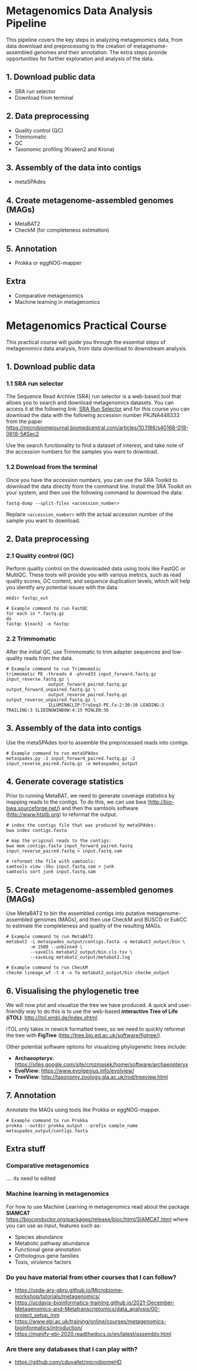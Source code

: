 # Metagenomics Data Analysis Pipeline

This pipeline covers the key steps in analyzing metagenomics data, from data download and preprocessing to the creation of metagenome-assembled genomes and their annotation. The extra steps provide opportunities for further exploration and analysis of the data.

## 1. Download public data
- SRA run selector
- Download from terminal

## 2. Data preprocessing
- Quality control (QC)
- Trimmomatic
- QC
- Taxonomic profiling (Kraken2 and Krona)

## 3. Assembly of the data into contigs
- metaSPAdes

## 4. Create metagenome-assembled genomes (MAGs)
- MetaBAT2
- CheckM (for completeness estimation)

## 5. Annotation
- Prokka or eggNOG-mapper

## Extra
- Comparative metagenomics
- Machine learning in metagenomics


# Metagenomics Practical Course

This practical course will guide you through the essential steps of metagenomics data analysis, from data download to downstream analysis.

## 1. Download public data

### 1.1 SRA run selector
The Sequence Read Archive (SRA) run selector is a web-based tool that allows you to search and download metagenomics datasets. You can access it at the following link:
[SRA Run Selector](https://www.ncbi.nlm.nih.gov/Traces/study/) and for this course you can download the data with the following accession number PRJNA448333 from the paper https://microbiomejournal.biomedcentral.com/articles/10.1186/s40168-019-0618-5#Sec2

Use the search functionality to find a dataset of interest, and take note of the accession numbers for the samples you want to download.

### 1.2 Download from the terminal
Once you have the accession numbers, you can use the SRA Toolkit to download the data directly from the command line. Install the SRA Toolkit on your system, and then use the following command to download the data:

```
fastq-dump --split-files <accession_number>
```

Replace `<accession_number>` with the actual accession number of the sample you want to download.

## 2. Data preprocessing

### 2.1 Quality control (QC)
Perform quality control on the downloaded data using tools like FastQC or MultiQC. These tools will provide you with various metrics, such as read quality scores, GC content, and sequence duplication levels, which will help you identify any potential issues with the data.

```
mkdir fastqc_out

# Example command to run FastQC
for each in *.fastq.gz
do 
fastqc ${each} -o fastqc
```

### 2.2 Trimmomatic
After the initial QC, use Trimmomatic to trim adapter sequences and low-quality reads from the data.

```
# Example command to run Trimmomatic
trimmomatic PE -threads 4 -phred33 input_forward.fastq.gz input_reverse.fastq.gz \
                output_forward_paired.fastq.gz output_forward_unpaired.fastq.gz \
                output_reverse_paired.fastq.gz output_reverse_unpaired.fastq.gz \
                ILLUMINACLIP:TruSeq3-PE.fa:2:30:10 LEADING:3 TRAILING:3 SLIDINGWINDOW:4:15 MINLEN:36
```

## 3. Assembly of the data into contigs
Use the metaSPAdes tool to assemble the preprocessed reads into contigs.

```
# Example command to run metaSPAdes
metaspades.py -1 input_forward_paired.fastq.gz -2 input_reverse_paired.fastq.gz -o metaspades_output
```

## 4. Generate coverage statistics
Prior to running MetaBAT, we need to generate coverage statistics by mapping reads to the contigs. To do this, we can use bwa (http://bio-bwa.sourceforge.net/) and then the samtools software (http://www.htslib.org) to reformat the output.

```
# index the contigs file that was produced by metaSPAdes:
bwa index contigs.fasta

# map the original reads to the contigs:
bwa mem contigs.fasta input_forward_paired.fastq input_reverse_paired.fastq > input.fastq.sam

# reformat the file with samtools:
samtools view -Sbu input.fastq.sam > junk
samtools sort junk input.fastq.sam
```

## 5. Create metagenome-assembled genomes (MAGs)
Use MetaBAT2 to bin the assembled contigs into putative metagenome-assembled genomes (MAGs), and then use CheckM and BUSCO or EukCC to estimate the completeness and quality of the resulting MAGs.

```
# Example command to run MetaBAT2
metabat2 -i metaspades_output/contigs.fasta -o metabat2_output/bin \
         -m 1500 --unbinned \
         --saveCls metabat2_output/bin.cls.tsv \
         --saveLog metabat2_output/metabat2.log

# Example command to run CheckM
checkm lineage_wf -t 4 -x fa metabat2_output/bin checkm_output
```

## 6. Visualising the phylogenetic tree
We will now plot and visualize the tree we have produced. A quick and user-friendly way to do this is to use the web-based **interactive Tree of Life (iTOL)**: http://itol.embl.de/index.shtml

iTOL only takes in newick formatted trees, so we need to quickly reformat the tree with **FigTree** (http://tree.bio.ed.ac.uk/software/figtree/).

Other potential software options for visualizing phylogenetic trees include:
- **Archaeopteryx**: https://sites.google.com/site/cmzmasek/home/software/archaeopteryx
- **EvolView**: https://www.evolgenius.info/evolview/
- **TreeView**: http://taxonomy.zoology.gla.ac.uk/rod/treeview.html

## 7. Annotation
Annotate the MAGs using tools like Prokka or eggNOG-mapper.

```
# Example command to run Prokka
prokka --outdir prokka_output --prefix sample_name metaspades_output/contigs.fasta
```

## Extra stuff

### Comparative metagenomics
.... its need to edited 

### Machine learning in metagenomics
For how to use Machine Learning in metagenomics read about the package **SIAMCAT** https://bioconductor.org/packages/release/bioc/html/SIAMCAT.html where you can use as input, 
features such as: <br>
- Species abundance
- Metabolic pathway abundance
- Functional gene annotation
- Orthologous gene families
- Toxis, virulence factors

### Do you have material from other courses that I can follow?
- https://usda-ars-gbru.github.io/Microbiome-workshop/tutorials/metagenomics/
- https://ucdavis-bioinformatics-training.github.io/2021-December-Metagenomics-and-Metatranscriptomics/data_analysis/00-project_setup_mm
- https://www.ebi.ac.uk/training/online/courses/metagenomics-bioinformatics/introduction/
- https://mgnify-ebi-2020.readthedocs.io/en/latest/assembly.html

### Are there any databases that I can play with?
- https://github.com/cduvallet/microbiomeHD


